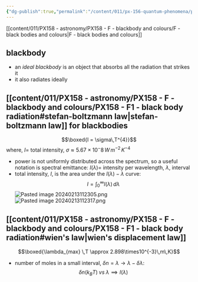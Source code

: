 ```yaml
---
{"dg-publish":true,"permalink":"/content/011/px-156-quantum-phenomena/px-156-a-quantum-phenomena/px-156-a-light/px-156-a2-blackbody-radiation-and-laws/","noteIcon":"1","created":"2025-08-27T13:14:05.154+01:00","updated":"2024-12-03T10:22:41.000+00:00"}
---
```


[[content/011/PX158 - astronomy/PX158 - F - blackbody and colours/F - black bodies and colours\|F - black bodies and colours]]
## blackbody
- an *ideal blackbody* is an object that absorbs all the radiation that strikes it
- it also radiates ideally
## [[content/011/PX158 - astronomy/PX158 - F - blackbody and colours/PX158 - F1 - black body radiation#stefan-boltzmann law\|stefan-boltzmann law]] for blackbodies
$$\boxed{I = \sigma\,T^{4}}$$
	where, $I=$ total intensity, $\sigma\approx5.67\times10^-8\,W\,m^{-2}\,K^{-4}$
- power is not uniformly distributed across the spectrum, so a useful notation is spectral emittance: $I(\lambda)=$ intensity per wavelength, $\lambda$, interval
- total intensity, $I$, is the area under the $I(\lambda)-\lambda$ curve: 
$$I = \int_{0}^{\infty} I(\lambda)\,d\lambda$$
![Pasted image 20240213112305.png](/img/user/pics/Pasted%20image%2020240213112305.png) 
![Pasted image 20240213112317.png](/img/user/pics/Pasted%20image%2020240213112317.png)
## [[content/011/PX158 - astronomy/PX158 - F - blackbody and colours/PX158 - F1 - black body radiation#wien's law\|wien's displacement law]]
$$\boxed{\lambda_{max} \,T \approx 2.898\times10^{-3}\,m\,K}$$
- number of moles in a small interval, ${} \delta n = \lambda \to \lambda-\delta\lambda:$ 
$$\delta n (k_{B}T) \; vs\; \lambda \implies I(\lambda)$$
